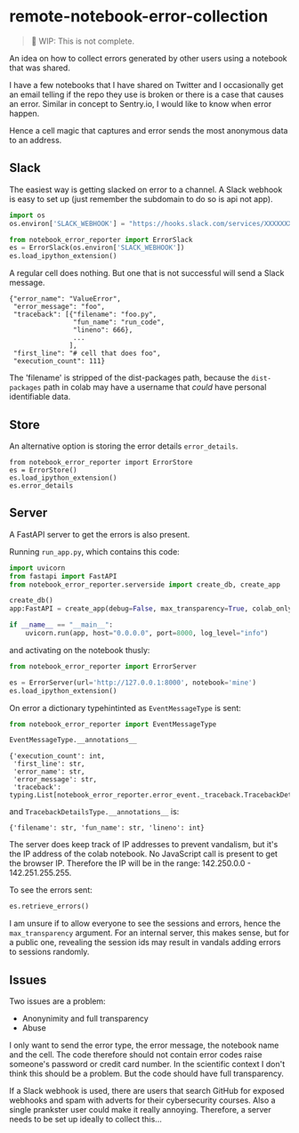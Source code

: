 # remote-notebook-error-collection

> :construction: WIP: This is not complete.

An idea on how to collect errors generated by other users using a notebook that was shared.

I have a few notebooks that I have shared on Twitter and 
I occasionally get an email telling if the repo they use is broken
or there is a case that causes an error.
Similar in concept to Sentry.io, I would like to know when error happen.

Hence a cell magic that captures and error sends the most anonymous data to an address.

## Slack
The easiest way is getting slacked on error to a channel.
A Slack webhook is easy to set up (just remember the subdomain to do so is api not app).

```python
import os
os.environ['SLACK_WEBHOOK'] = "https://hooks.slack.com/services/XXXXXXXX"

from notebook_error_reporter import ErrorSlack
es = ErrorSlack(os.environ['SLACK_WEBHOOK'])
es.load_ipython_extension()
```

A regular cell does nothing. But one that is not successful will send a Slack message.

    {"error_name": "ValueError", 
     "error_message": "foo", 
     "traceback": [{"filename": "foo.py",
                    "fun_name": "run_code", 
                    "lineno": 666}, 
                    ...
                   ], 
     "first_line": "# cell that does foo",
     "execution_count": 111}

The 'filename' is stripped of the dist-packages path, 
because the `dist-packages` path in colab may have a username that _could_ have personal identifiable data.

## Store

An alternative option is storing the error details `error_details`.
```
from notebook_error_reporter import ErrorStore
es = ErrorStore()
es.load_ipython_extension()
es.error_details
```

## Server

A FastAPI server to get the errors is also present.

Running `run_app.py`, which contains this code:
```python
import uvicorn
from fastapi import FastAPI
from notebook_error_reporter.serverside import create_db, create_app

create_db()
app:FastAPI = create_app(debug=False, max_transparency=True, colab_only=False)

if __name__ == "__main__":
    uvicorn.run(app, host="0.0.0.0", port=8000, log_level="info")
```
and activating on the notebook thusly:
```python
from notebook_error_reporter import ErrorServer

es = ErrorServer(url='http://127.0.0.1:8000', notebook='mine')
es.load_ipython_extension()
```

On error a dictionary typehintinted as `EventMessageType` is sent:

```python
from notebook_error_reporter import EventMessageType

EventMessageType.__annotations__
```

    {'execution_count': int,
     'first_line': str,
     'error_name': str,
     'error_message': str,
     'traceback': typing.List[notebook_error_reporter.error_event._traceback.TracebackDetailsType]}

and `TracebackDetailsType.__annotations__` is:

    {'filename': str, 'fun_name': str, 'lineno': int}

The server does keep track of IP addresses to prevent vandalism,
but it's the IP address of the colab notebook. No JavaScript call is present to get the browser IP.
Therefore the IP will be in the range: 142.250.0.0 - 142.251.255.255.

To see the errors sent:

```python
es.retrieve_errors()
```

I am unsure if to allow everyone to see the sessions and errors, hence the `max_transparency` argument.
For an internal server, this makes sense, but for a public one, revealing the session ids may 
result in vandals adding errors to sessions randomly.

## Issues
Two issues are a problem:

* Anonynimity and full transparency
* Abuse

I only want to send the error type, the error message, the notebook name and the cell.
The code therefore should not contain error codes raise someone's password or credit card number.
In the scientific context I don't think this should be a problem.
But the code should have full transparency.

If a Slack webhook is used, there are users that search GitHub for exposed webhooks 
and spam with adverts for their cybersecurity courses.
Also a single prankster user could make it really annoying.
Therefore, a server needs to be set up ideally to collect this...

